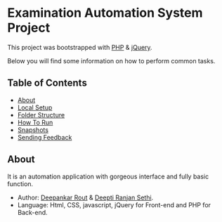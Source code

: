 # Examination Automation System Project
This project was bootstrapped with [PHP](https://www.php.net/docs.php) & [jQuery](https://jquery.com/).

Below you will find some information on how to perform common tasks.<br>

## Table of Contents
- [About](#about)
- [Local Setup](#local-aetup)
- [Folder Structure](#folder-structure)
- [How To Run](#how-to-run)
- [Snapshots](#snapshots)
- [Sending Feedback](#sending-feedback)


## About

It is an automation application with gorgeous interface and fully basic function. 
- Author: [Deepankar Rout](https://github.com/deepankarrout) & [Deepti Ranjan Sethi](#).
- Language: Html, CSS, javascript, jQuery for Front-end and PHP for Back-end.
